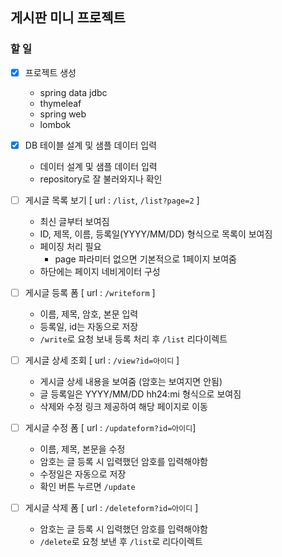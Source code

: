 ## 게시판 미니 프로젝트

### 할 일

-[x] 프로젝트 생성
  - spring data jdbc
  - thymeleaf
  - spring web
  - lombok
  

-[x] DB 테이블 설계 및 샘플 데이터 입력
  - 데이터 설계 및 샘플 데이터 입력
  - repository로 잘 불러와지나 확인


-[ ] 게시글 목록 보기 [ url : `/list`, `/list?page=2` ]
  - 최신 글부터 보여짐
  - ID, 제목, 이름, 등록일(YYYY/MM/DD) 형식으로 목록이 보여짐
  - 페이징 처리 필요
    - page 파라미터 없으면 기본적으로 1페이지 보여줌
  - 하단에는 페이지 네비게이터 구성


-[ ] 게시글 등록 폼 [ url : `/writeform` ]
  - 이름, 제목, 암호, 본문 입력
  - 등록일, id는 자동으로 저장
  - `/write`로 요청 보내 등록 처리 후 `/list` 리다이렉트

  
  
-[ ] 게시글 상세 조회 [ url : `/view?id=아이디` ]
  - 게시글 상세 내용을 보여줌 (암호는 보여지면 안됨)
  - 글 등록일은 YYYY/MM/DD hh24:mi 형식으로 보여짐
  - 삭제와 수정 링크 제공하여 해당 페이지로 이동 

  
-[ ] 게시글 수정 폼 [ url : `/updateform?id=아이디`]
  - 이름, 제목, 본문을 수정
  - 암호는 글 등록 시 입력했던 암호를 입력해야함
  - 수정일은 자동으로 저장
  - 확인 버튼 누르면 `/update`
  

-[ ] 게시글 삭제 폼 [ url : `/deleteform?id=아이디` ]
  - 암호는 글 등록 시 입력했던 암호를 입력해야함
  - `/delete`로 요청 보낸 후 `/list`로 리다이렉트
    


